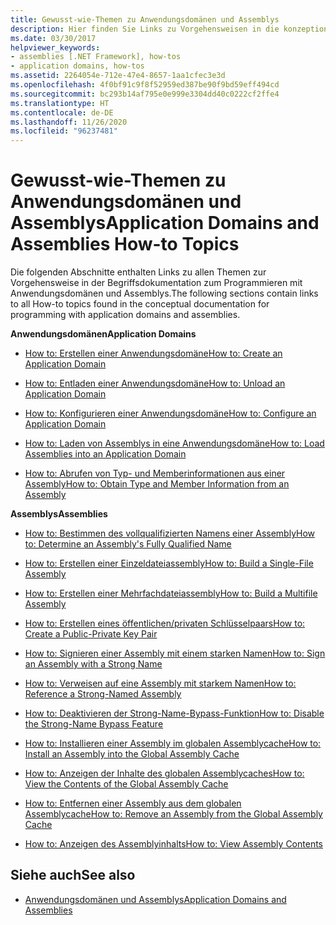 ```yaml
---
title: Gewusst-wie-Themen zu Anwendungsdomänen und Assemblys
description: Hier finden Sie Links zu Vorgehensweisen in die konzeptionellen Dokumentation zur .NET-Programmierung mit Anwendungsdomänen und -assemblys.
ms.date: 03/30/2017
helpviewer_keywords:
- assemblies [.NET Framework], how-tos
- application domains, how-tos
ms.assetid: 2264054e-712e-47e4-8657-1aa1cfec3e3d
ms.openlocfilehash: 4f0bf91c9f8f52959ed387be90f9bd59eff494cd
ms.sourcegitcommit: bc293b14af795e0e999e3304dd40c0222cf2ffe4
ms.translationtype: HT
ms.contentlocale: de-DE
ms.lasthandoff: 11/26/2020
ms.locfileid: "96237481"
---
```

# <a name="application-domains-and-assemblies-how-to-topics"></a><span data-ttu-id="86c8c-103">Gewusst-wie-Themen zu Anwendungsdomänen und Assemblys</span><span class="sxs-lookup"><span data-stu-id="86c8c-103">Application Domains and Assemblies How-to Topics</span></span>

<span data-ttu-id="86c8c-104">Die folgenden Abschnitte enthalten Links zu allen Themen zur Vorgehensweise in der Begriffsdokumentation zum Programmieren mit Anwendungsdomänen und Assemblys.</span><span class="sxs-lookup"><span data-stu-id="86c8c-104">The following sections contain links to all How-to topics found in the conceptual documentation for programming with application domains and assemblies.</span></span>  
  
 <span data-ttu-id="86c8c-105">**Anwendungsdomänen**</span><span class="sxs-lookup"><span data-stu-id="86c8c-105">**Application Domains**</span></span>  
  
- [<span data-ttu-id="86c8c-106">How to: Erstellen einer Anwendungsdomäne</span><span class="sxs-lookup"><span data-stu-id="86c8c-106">How to: Create an Application Domain</span></span>](how-to-create-an-application-domain.md)  
  
- [<span data-ttu-id="86c8c-107">How to: Entladen einer Anwendungsdomäne</span><span class="sxs-lookup"><span data-stu-id="86c8c-107">How to: Unload an Application Domain</span></span>](how-to-unload-an-application-domain.md)  
  
- [<span data-ttu-id="86c8c-108">How to: Konfigurieren einer Anwendungsdomäne</span><span class="sxs-lookup"><span data-stu-id="86c8c-108">How to: Configure an Application Domain</span></span>](how-to-configure-an-application-domain.md)  
  
- [<span data-ttu-id="86c8c-109">How to: Laden von Assemblys in eine Anwendungsdomäne</span><span class="sxs-lookup"><span data-stu-id="86c8c-109">How to: Load Assemblies into an Application Domain</span></span>](how-to-load-assemblies-into-an-application-domain.md)  
  
- [<span data-ttu-id="86c8c-110">How to: Abrufen von Typ- und Memberinformationen aus einer Assembly</span><span class="sxs-lookup"><span data-stu-id="86c8c-110">How to: Obtain Type and Member Information from an Assembly</span></span>](../reflection-and-codedom/get-type-member-information.md)  
  
 <span data-ttu-id="86c8c-111">**Assemblys**</span><span class="sxs-lookup"><span data-stu-id="86c8c-111">**Assemblies**</span></span>  
  
- [<span data-ttu-id="86c8c-112">How to: Bestimmen des vollqualifizierten Namens einer Assembly</span><span class="sxs-lookup"><span data-stu-id="86c8c-112">How to: Determine an Assembly's Fully Qualified Name</span></span>](../../standard/assembly/find-fully-qualified-name.md)  
  
- [<span data-ttu-id="86c8c-113">How to: Erstellen einer Einzeldateiassembly</span><span class="sxs-lookup"><span data-stu-id="86c8c-113">How to: Build a Single-File Assembly</span></span>](build-single-file-assembly.md)  
  
- [<span data-ttu-id="86c8c-114">How to: Erstellen einer Mehrfachdateiassembly</span><span class="sxs-lookup"><span data-stu-id="86c8c-114">How to: Build a Multifile Assembly</span></span>](build-multifile-assembly.md)  
  
- [<span data-ttu-id="86c8c-115">How to: Erstellen eines öffentlichen/privaten Schlüsselpaars</span><span class="sxs-lookup"><span data-stu-id="86c8c-115">How to: Create a Public-Private Key Pair</span></span>](../../standard/assembly/create-public-private-key-pair.md)  
  
- [<span data-ttu-id="86c8c-116">How to: Signieren einer Assembly mit einem starken Namen</span><span class="sxs-lookup"><span data-stu-id="86c8c-116">How to: Sign an Assembly with a Strong Name</span></span>](../../standard/assembly/sign-strong-name.md)  
  
- [<span data-ttu-id="86c8c-117">How to: Verweisen auf eine Assembly mit starkem Namen</span><span class="sxs-lookup"><span data-stu-id="86c8c-117">How to: Reference a Strong-Named Assembly</span></span>](../../standard/assembly/reference-strong-named.md)  
  
- [<span data-ttu-id="86c8c-118">How to: Deaktivieren der Strong-Name-Bypass-Funktion</span><span class="sxs-lookup"><span data-stu-id="86c8c-118">How to: Disable the Strong-Name Bypass Feature</span></span>](../../standard/assembly/disable-strong-name-bypass-feature.md)  
  
- [<span data-ttu-id="86c8c-119">How to: Installieren einer Assembly im globalen Assemblycache</span><span class="sxs-lookup"><span data-stu-id="86c8c-119">How to: Install an Assembly into the Global Assembly Cache</span></span>](install-assembly-into-gac.md)  
  
- [<span data-ttu-id="86c8c-120">How to: Anzeigen der Inhalte des globalen Assemblycaches</span><span class="sxs-lookup"><span data-stu-id="86c8c-120">How to: View the Contents of the Global Assembly Cache</span></span>](how-to-view-the-contents-of-the-gac.md)  
  
- [<span data-ttu-id="86c8c-121">How to: Entfernen einer Assembly aus dem globalen Assemblycache</span><span class="sxs-lookup"><span data-stu-id="86c8c-121">How to: Remove an Assembly from the Global Assembly Cache</span></span>](how-to-remove-an-assembly-from-the-gac.md)  
  
- [<span data-ttu-id="86c8c-122">How to: Anzeigen des Assemblyinhalts</span><span class="sxs-lookup"><span data-stu-id="86c8c-122">How to: View Assembly Contents</span></span>](../../standard/assembly/view-contents.md)  
  
## <a name="see-also"></a><span data-ttu-id="86c8c-123">Siehe auch</span><span class="sxs-lookup"><span data-stu-id="86c8c-123">See also</span></span>

- [<span data-ttu-id="86c8c-124">Anwendungsdomänen und Assemblys</span><span class="sxs-lookup"><span data-stu-id="86c8c-124">Application Domains and Assemblies</span></span>](index.md)

